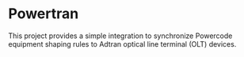 # Powertran

This project provides a simple integration to synchronize Powercode equipment shaping rules to Adtran optical line terminal (OLT) devices.

